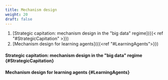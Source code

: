 ```yaml
---
title: Mechanism design
weight: 20
draft: false
---
```


1. [Strategic capitation: mechanism design in the "big data" regime]({{< ref "#StrategicCapitation" >}})
2. [Mechanism design for learning agents]({{<ref "#LearningAgents">}})

#### Strategic capitation: mechanism design in the "big data" regime {#StrategicCapitation}

#### Mechanism design for learning agents {#LearningAgents}
